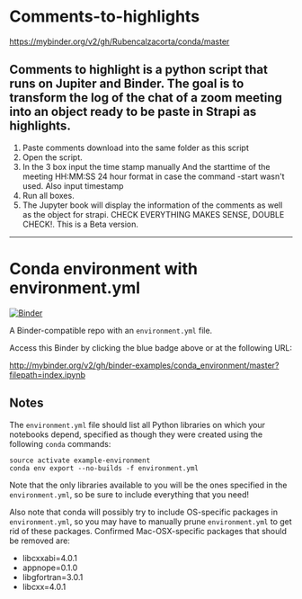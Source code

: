 
# Comments-to-highlights

https://mybinder.org/v2/gh/Rubencalzacorta/conda/master


## Comments to highlight is a python script that runs on Jupiter and Binder. The goal is to transform the log of the chat of a zoom meeting into an object ready to be paste in Strapi as highlights. 

1. Paste comments download into the same folder as this script
2. Open the script. 
3. In the 3 box input the time stamp manually And the starttime of the meeting HH:MM:SS 24 hour format in case the command -start wasn't used. Also input timestamp
4. Run all boxes. 
5. The Jupyter book will display the information of the comments as well as the object for strapi. CHECK EVERYTHING MAKES SENSE, DOUBLE CHECK!. This is a Beta version.










---------------------------------------------------------------------------------------------------------------------------


# Conda environment with environment.yml

[![Binder](http://mybinder.org/badge_logo.svg)](http://mybinder.org/v2/gh/binder-examples/conda_environment/master?filepath=index.ipynb)

A Binder-compatible repo with an `environment.yml` file.

Access this Binder by clicking the blue badge above or at the following URL:

http://mybinder.org/v2/gh/binder-examples/conda_environment/master?filepath=index.ipynb

## Notes
The `environment.yml` file should list all Python libraries on which your notebooks
depend, specified as though they were created using the following `conda` commands:

```
source activate example-environment
conda env export --no-builds -f environment.yml
```

Note that the only libraries available to you will be the ones specified in
the `environment.yml`, so be sure to include everything that you need! 

Also note that conda will possibly try to include OS-specific packages in `environment.yml`, so you
may have to manually prune `environment.yml` to get rid of these packages. Confirmed Mac-OSX-specific
packages that should be removed are:

* libcxxabi=4.0.1
* appnope=0.1.0
* libgfortran=3.0.1
* libcxx=4.0.1
